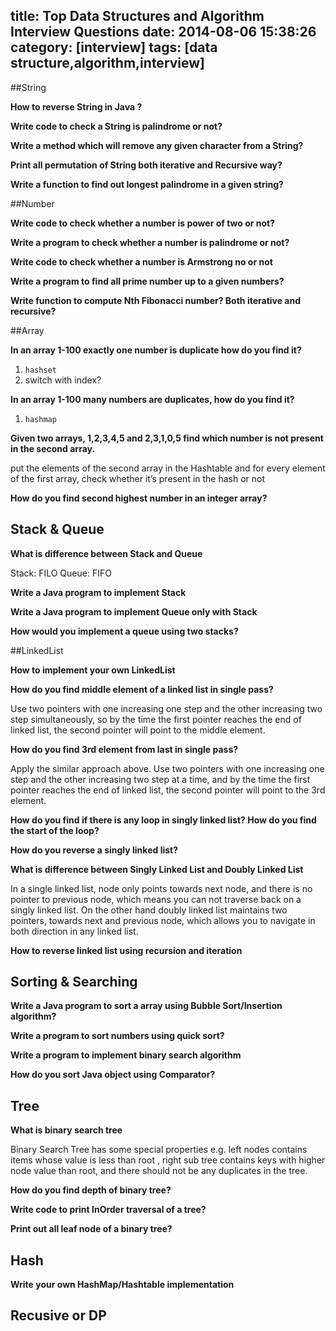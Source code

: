title: Top Data Structures and Algorithm Interview Questions
date: 2014-08-06 15:38:26
category: [interview]
tags: [data structure,algorithm,interview]
---

##String

**How to reverse String in Java ?**

**Write code to check a String is palindrome or not?**

**Write a method which will remove any given character from a String?**

**Print all permutation of String both iterative and Recursive way?**

**Write a function to find out longest palindrome in a given string?**

##Number

**Write code to check whether a number is power of two or not?**

**Write a program to check whether a number is palindrome or not?**

**Write code to check whether a number is Armstrong no or not** 

**Write a program to find all prime number up to a given numbers?**

**Write function to compute Nth Fibonacci number? Both iterative and recursive?**


##Array

**In an array 1-100 exactly one number is duplicate how do you find it?**

1. `hashset`
2. switch with index?

**In an array 1-100 many numbers are duplicates, how do you find it?**

1. `hashmap`

**Given two arrays, 1,2,3,4,5 and 2,3,1,0,5 find which number is not present in the second array.**

put the elements of the second array in the Hashtable and for every element of the first array, check whether it’s present in the hash or not

**How do you find second highest number in an integer array?**


## Stack & Queue

**What is difference between Stack and Queue**

Stack: FILO
Queue: FIFO

**Write a Java program to implement Stack**

**Write a Java program to implement Queue only with Stack**

**How would you implement a queue using two stacks?**


##LinkedList

**How to implement your own LinkedList**

**How do you find middle element of a linked list in single pass?**

Use two pointers with one increasing one step and the other increasing two step simultaneously, so by the time the first pointer reaches the end of linked list, the second pointer will point to the middle element.

**How do you find 3rd element from last in single pass?**

Apply the similar approach above. Use two pointers with one increasing one step and the other increasing two step at a time, and by the time the first pointer reaches the end of linked list, the second pointer will point to the 3rd element.


**How do you find if there is any loop in singly linked list? How do you find the start of the loop?**

**How do you reverse a singly linked list?**

**What is difference between Singly Linked List and Doubly Linked List**

In a single linked list, node only points towards next node, and there is no pointer to previous node, which means you can not traverse back on a singly linked list. On the other hand doubly linked list maintains two pointers, towards next and previous node, which allows you to navigate in both direction in any linked list.

**How to reverse linked list using recursion and iteration**

## Sorting & Searching

**Write a Java program to sort a array using Bubble Sort/Insertion algorithm?**

**Write a program to sort numbers using quick sort?**

**Write a program to implement binary search algorithm**

**How do you sort Java object using Comparator?**

## Tree

**What is binary search tree**

Binary Search Tree has some special properties e.g. left nodes contains items whose value is less than root , right sub tree contains keys with higher node value than root, and there should not be any duplicates in the tree.

**How do you find depth of binary tree?**

**Write code to print InOrder traversal of a tree?**

**Print out all leaf node of a binary tree?**

## Hash

**Write your own HashMap/Hashtable implementation**

## Recusive or DP


